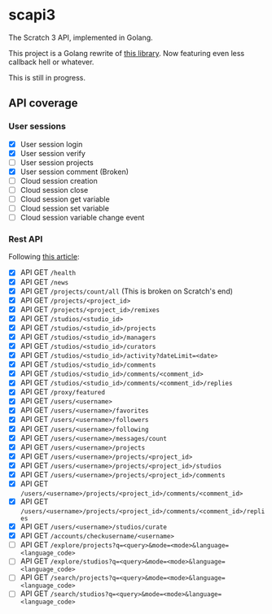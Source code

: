 # scapi3

The Scratch 3 API, implemented in Golang.

This project is a Golang rewrite of
[this library](https://github.com/ErrorGamer2000/scratch3-api). Now featuring
even less callback hell or whatever.

This is still in progress.

## API coverage

### User sessions

- [X] User session login
- [X] User session verify
- [ ] User session projects
- [X] User session comment (Broken)
- [ ] Cloud session creation
- [ ] Cloud session close
- [ ] Cloud session get variable
- [ ] Cloud session set variable
- [ ] Cloud session variable change event

### Rest API

Following [this article](https://en.scratch-wiki.info/wiki/Scratch_API):

- [X] API GET `/health`
- [X] API GET `/news`
- [X] API GET `/projects/count/all` (This is broken on Scratch's end)
- [X] API GET `/projects/<project_id>`
- [X] API GET `/projects/<project_id>/remixes`
- [X] API GET `/studios/<studio_id>`
- [X] API GET `/studios/<studio_id>/projects`
- [X] API GET `/studios/<studio_id>/managers`
- [X] API GET `/studios/<studio_id>/curators`
- [X] API GET `/studios/<studio_id>/activity?dateLimit=<date>`
- [X] API GET `/studios/<studio_id>/comments`
- [X] API GET `/studios/<studio_id>/comments/<comment_id>`
- [X] API GET `/studios/<studio_id>/comments/<comment_id>/replies`
- [X] API GET `/proxy/featured`
- [X] API GET `/users/<username>`
- [X] API GET `/users/<username>/favorites`
- [X] API GET `/users/<username>/followers`
- [X] API GET `/users/<username>/following`
- [X] API GET `/users/<username>/messages/count`
- [X] API GET `/users/<username>/projects`
- [X] API GET `/users/<username>/projects/<project_id>`
- [X] API GET `/users/<username>/projects/<project_id>/studios`
- [X] API GET `/users/<username>/projects/<project_id>/comments`
- [X] API GET `/users/<username>/projects/<project_id>/comments/<comment_id>`
- [X] API GET `/users/<username>/projects/<project_id>/comments/<comment_id>/replies`
- [X] API GET `/users/<username>/studios/curate`
- [X] API GET `/accounts/checkusername/<username>`
- [ ] API GET `/explore/projects?q=<query>&mode=<mode>&language=<language_code>`
- [ ] API GET `/explore/studios?q=<query>&mode=<mode>&language=<language_code>`
- [ ] API GET `/search/projects?q=<query>&mode=<mode>&language=<language_code>`
- [ ] API GET `/search/studios?q=<query>&mode=<mode>&language=<language_code>`
